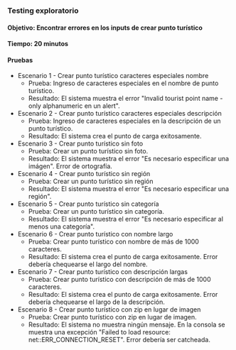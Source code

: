 ### Testing exploratorio
#### Objetivo: Encontrar errores en los inputs de crear punto turístico
#### Tiempo: 20 minutos
#### Pruebas
- Escenario 1 - Crear punto turístico caracteres especiales nombre
  - Prueba: Ingreso de caracteres especiales en el nombre de punto turístico.
  - Resultado: El sistema muestra el error "Invalid tourist point name - only alphanumeric en un alert".
- Escenario 2 - Crear punto turístico caracteres especiales descripción
  - Prueba: Ingreso de caracteres especiales en la descripción de un punto turístico.
  - Resultado: El sistema crea el punto de carga exitosamente.
- Escenario 3 - Crear punto turístico sin foto
  - Prueba: Crear un punto turístico sin foto.
  - Resultado: El sistema muestra el error "Es necesario especificar una imágen". Error de ortografía.
- Escenario 4 - Crear punto turístico sin región
  - Prueba: Crear un punto turístico sin región
  - Resultado: El sistema muestra el error "Es necesario especificar una región".
- Escenario 5 - Crear punto turístico sin categoría
  - Prueba: Crear un punto turístico sin categoría.
  - Resultado: El sistema muestra el error "Es necesario especificar al menos una categoría".
- Escenario 6 - Crear punto turístico con nombre largo
  - Prueba: Crear punto turístico con nombre de más de 1000 caracteres.
  - Resultado: El sistema crea el punto de carga exitosamente. Error debería chequearse el largo del nombre.
- Escenario 7 - Crear punto turístico con descripción largas
  - Prueba: Crear punto turístico con descripción de más de 1000 caracteres.
  - Resultado: El sistema crea el punto de carga exitosamente. Error debería chequearse el largo de la descripción.
- Escenario 8 - Crear punto turístico con zip en lugar de imagen
  - Prueba:  Crear punto turístico con zip en lugar de imagen.
  - Resultado: El sistema no muestra ningún mensaje. En la consola se muestra una excepción "Failed to load resource: net::ERR_CONNECTION_RESET". Error debería ser catcheada.

